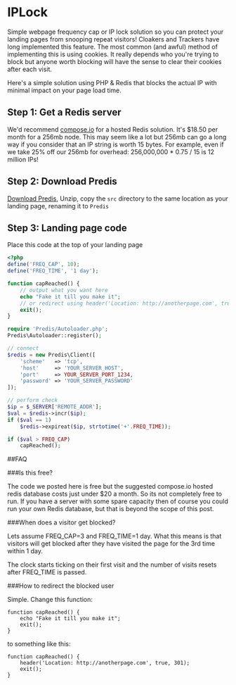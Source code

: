 # IPLock
Simple webpage frequency cap or IP lock solution so you can protect your landing pages from snooping repeat visitors! 
Cloakers and Trackers have long implemented this feature. The most common (and awful) method of implementing this is using cookies. It really depends who you're trying to block but anyone worth blocking will have the sense to clear their cookies after each visit.

Here's a simple solution using PHP & Redis that blocks the actual IP with minimal impact on your page load time.

## Step 1: Get a Redis server
We'd recommend [compose.io](https://www.compose.io/redis/) for a hosted Redis solution. It's $18.50 per month for a 256mb node. This may seem like a lot but 256mb can go a long way if you consider that an IP string is worth 15 bytes. For example, even if we take 25% off our 256mb for overhead: 256,000,000 * 0.75 / 15 is 12 million IPs!

## Step 2: Download Predis 
[Download Predis](https://github.com/nrk/predis/zipball/v1.0.1), Unzip, copy the `src` directory to the same location as your landing page, renaming it to `Predis`

## Step 3: Landing page code
Place this code at the top of your landing page
```php
<?php
define('FREQ_CAP', 10);
define('FREQ_TIME', '1 day'); 

function capReached() {
    // output what you want here
    echo "Fake it till you make it";
    // or redirect using header('Location: http://anotherpage.com', true, 301);
    exit();
}

require 'Predis/Autoloader.php';
Predis\Autoloader::register();

// connect
$redis = new Predis\Client([
	'scheme'   => 'tcp',
	'host'     => 'YOUR_SERVER_HOST',
	'port'     => YOUR_SERVER_PORT_1234,
	'password' => 'YOUR_SERVER_PASSWORD'
]);

// perform check
$ip = $_SERVER['REMOTE_ADDR'];
$val = $redis->incr($ip);
if ($val == 1) 
    $redis->expireat($ip, strtotime('+'.FREQ_TIME));

if ($val > FREQ_CAP) 
    capReached();

```

##FAQ

###Is this free?

The code we posted here is free but the suggested compose.io hosted redis database costs just under $20 a month. So its not completely free to run. If you have a server with some spare capacity then of course you could run your own Redis database, but that is beyond the scope of this post.

###When does a visitor get blocked?

Lets assume FREQ_CAP=3 and FREQ_TIME=1 day. What this means is that visitors will get blocked after they have visited the page for the 3rd time within 1 day. 

The clock starts ticking on their first visit and the number of visits resets after FREQ_TIME is passed.

###How to redirect the blocked user

Simple. Change this function:

```
function capReached() {
    echo "Fake it till you make it";
    exit();
}
```

to something like this:

```
function capReached() {
    header('Location: http://anotherpage.com', true, 301);
    exit();
}
```
